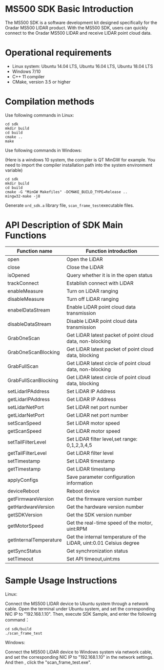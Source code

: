 
# MS500 SDK Basic Introduction
The MS500 SDK is a software development kit designed specifically for the Oradar MS500 LIDAR product. With the MS500 SDK, users can quickly connect to the Oradar MS500 LIDAR and receive LIDAR point cloud data.

# Operational requirements
- Linux system: Ubuntu 14.04 LTS, Ubuntu 16.04 LTS, Ubuntu 18.04 LTS
- Windows 7/10
- C++ 11 compiler
- CMake, version 3.5 or higher

# Compilation methods

Use following commands in Linux:
```
cd sdk
mkdir build
cd build
cmake ..
make
```
Use following commands in Windows:

(Here is a windows 10 system, the compiler is QT MinGW for example. You need to import the compiler installation path into the system environment variable)
```
cd sdk
mkdir build
cd build
cmake -G "MinGW Makefiles" -DCMAKE_BUILD_TYPE=Release ..
mingw32-make -j8
```

Generate `ord_sdk.a` library file, `scan_frame_test`executable files.


# API Description of SDK Main Functions
|Function name| Function introduction|
|---------|---------------|
|open| Open the LiDAR  |
|close| Close the LiDAR |
|isOpened| Query whether it is in the open status |
|trackConnect           | Establish connect with LiDAR |
|enableMeasure   | Turn on LiDAR ranging |
|disableMeasure          | Turn off LiDAR ranging |
|enabelDataStream  | Enable LiDAR point cloud data transmission |
|disableDataStream      | Disable LiDAR point cloud data transmission |
|GrabOneScan      | Get LiDAR latest packet of point cloud data, non-blocking|
|GrabOneScanBlocking          | Get LiDAR latest packet of point cloud data, blocking |
|GrabFullScan      | Get LiDAR latest circle of point cloud data, non-blocking |
|GrabFullScanBlocking          | Get LiDAR latest circle of point cloud data, blocking |
|setLidarIPAddress    | Set LiDAR IP Address|
|getLidarIPAddress              | Get LiDAR IP Address |
|setLidarNetPort              | Set LiDAR net port number |
|getLidarNetPort              | Get LiDAR net port number |
|setScanSpeed | Set LiDAR motor speed|
|getScanSpeed | Get LiDAR motor speed |
|setTailFilterLevel | Set LiDAR filter level,set range: 0,1,2,3,4,5 |
|getTailFilterLevel | Get LiDAR filter level |
|setTimestamp | Set LiDAR timestamp |
|getTimestamp | Get LiDAR timestamp |
|applyConfigs | Save parameter configuration information|
|deviceReboot | Reboot device |
|getFirmwareVersion | Get the firmware version number |
|getHardwareVersion | Get the hardware version number |
|getSDKVersion | Get the SDK version number |
|getMotorSpeed | Get the real-time speed of the motor, uint:RPM|
|getInternalTemperature | Get the internal temperature of the LiDAR, uint:0.01 Celsius degree|
|getSyncStatus | Get synchronization status|
|setTimeout | Set API timeout,uint:ms |


# Sample Usage Instructions

Linux:

Connect the MS500 LIDAR device to Ubuntu system through a network cable. Open the terminal under Ubuntu system, and set the corresponding NIC IP to "192.168.1.10". Then, execute SDK Sample, and enter the following command：

```
cd sdk/build
./scan_frame_test
```

Windows:

Connect the MS500 LiDAR device to Windows system via network cable, and set the corresponding NIC IP to "192.168.1.10" in the network settings. And then , click the "scan_frame_test.exe".


